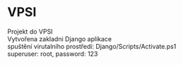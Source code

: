 # VPSI
Projekt do VPSI  
Vytvořena zakladni Django aplikace  
spuštění virutalního prostředí: Django/Scripts/Activate.ps1  
superuser: root, password: 123